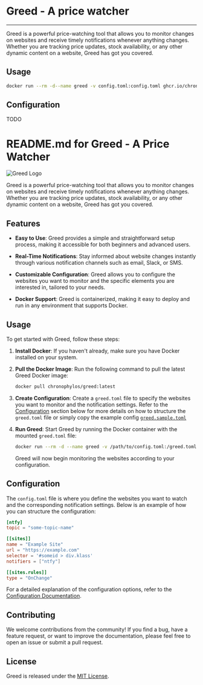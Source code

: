 # Greed - A price watcher

<hr>

Greed is a powerful price-watching tool that allows you to monitor changes on
websites and receive timely notifications whenever anything changes. Whether
you are tracking price updates, stock availability, or any other dynamic
content on a website, Greed has got you covered.

## Usage

```sh
docker run --rm -d--name greed -v config.toml:config.toml ghcr.io/chronophylos/greed:main
```

## Configuration

TODO

# README.md for Greed - A Price Watcher

![Greed Logo](https://example.com/path/to/logo.png)

Greed is a powerful price-watching tool that allows you to monitor changes on
websites and receive timely notifications whenever anything changes. Whether
you are tracking price updates, stock availability, or any other dynamic
content on a website, Greed has got you covered.

## Features

- **Easy to Use**: Greed provides a simple and straightforward setup process,
  making it accessible for both beginners and advanced users.

- **Real-Time Notifications**: Stay informed about website changes instantly
  through various notification channels such as email, Slack, or SMS.

- **Customizable Configuration**: Greed allows you to configure the websites
  you want to monitor and the specific elements you are interested in, tailored
  to your needs.

- **Docker Support**: Greed is containerized, making it easy to deploy and run
  in any environment that supports Docker.

## Usage

To get started with Greed, follow these steps:

1. **Install Docker**: If you haven't already, make sure you have Docker
   installed on your system.

2. **Pull the Docker Image**: Run the following command to pull the latest
   Greed Docker image:

   ```sh
   docker pull chronophylos/greed:latest
   ```

3. **Create Configuration**: Create a `greed.toml` file to specify the websites
   you want to monitor and the notification settings. Refer to the
   [Configuration](#configuration) section below for more details on how to
   structure the `greed.toml` file or simply copy the example config
   [`greed.sample.toml`](greed.sample.toml)

4. **Run Greed**: Start Greed by running the Docker container with the mounted
   `greed.toml` file:

   ```sh
   docker run --rm -d --name greed -v /path/to/config.toml:/greed.toml chronophylos/greed:latest
   ```

   Greed will now begin monitoring the websites according to your configuration.

## Configuration

The `config.toml` file is where you define the websites you want to watch and
the corresponding notification settings. Below is an example of how you can
structure the configuration:

```toml
[ntfy]
topic = "some-topic-name"

[[sites]]
name = "Example Site"
url = "https://example.com"
selector = '#someid > div.klass'
notifiers = ["ntfy"]

[[sites.rules]]
type = "OnChange"
```

For a detailed explanation of the configuration options, refer to the
[Configuration
Documentation](https://github.com/chronophylos/greed/wiki/Configuration).

## Contributing

We welcome contributions from the community! If you find a bug, have a feature
request, or want to improve the documentation, please feel free to open an
issue or submit a pull request.

## License

Greed is released under the [MIT License](LICENSE).
